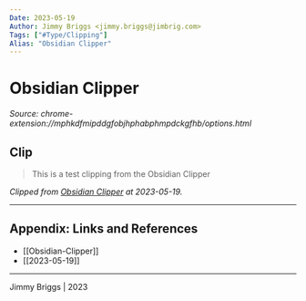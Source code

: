 ```yaml
---
Date: 2023-05-19
Author: Jimmy Briggs <jimmy.briggs@jimbrig.com>
Tags: ["#Type/Clipping"]
Alias: "Obsidian Clipper"
---
```


# Obsidian Clipper

*Source: chrome-extension://mphkdfmipddgfobjhphabphmpdckgfhb/options.html*

## Clip

> This is a test clipping from the Obsidian Clipper

*Clipped from [Obsidian Clipper](chrome-extension://mphkdfmipddgfobjhphabphmpdckgfhb/options.html) at 2023-05-19.*

***

## Appendix: Links and References

- [[Obsidian-Clipper]]
- [[2023-05-19]]

***

Jimmy Briggs | 2023